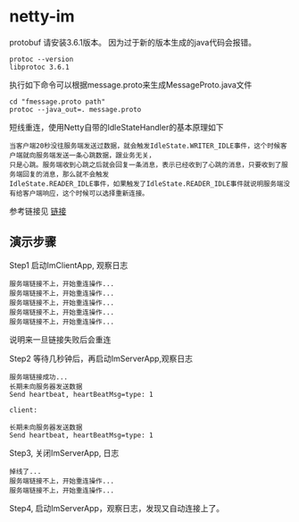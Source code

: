 # netty-im

protobuf 请安装3.6.1版本。 因为过于新的版本生成的java代码会报错。

```shell script
protoc --version
libprotoc 3.6.1
```
执行如下命令可以根据message.proto来生成MessageProto.java文件
```text
cd "fmessage.proto path"
protoc --java_out=. message.proto

```

短线重连，使用Netty自带的IdleStateHandler的基本原理如下
```text
当客户端20秒没往服务端发送过数据，就会触发IdleState.WRITER_IDLE事件，这个时候客户端就向服务端发送一条心跳数据，跟业务无关，
只是心跳。服务端收到心跳之后就会回复一条消息，表示已经收到了心跳的消息，只要收到了服务端回复的消息，那么就不会触发
IdleState.READER_IDLE事件，如果触发了IdleState.READER_IDLE事件就说明服务端没有给客户端响应，这个时候可以选择重新连接。
```

参考链接见 [链接](http://cxytiandi.com/blog/detail/18044)

## 演示步骤
Step1 启动ImClientApp,  观察日志
```text
服务端链接不上，开始重连操作...
服务端链接不上，开始重连操作...
服务端链接不上，开始重连操作...
服务端链接不上，开始重连操作...
服务端链接不上，开始重连操作...

```
说明来一旦链接失败后会重连

Step2 等待几秒钟后，再启动ImServerApp,观察日志
```text
服务端链接成功...
长期未向服务器发送数据
Send heartbeat, heartBeatMsg=type: 1

client:

长期未向服务器发送数据
Send heartbeat, heartBeatMsg=type: 1
```

Step3, 关闭ImServerApp, 日志
```text
掉线了...
服务端链接不上，开始重连操作...
服务端链接不上，开始重连操作...
```

Step4, 启动ImServerApp，观察日志，发现又自动连接上了。
